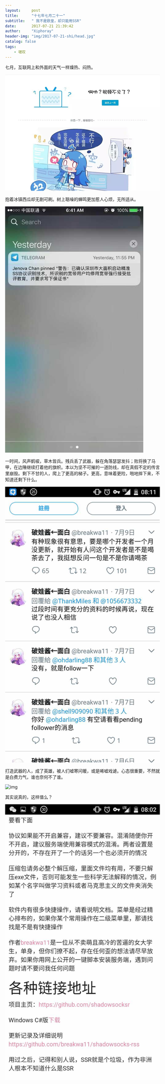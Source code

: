 ```yaml
---
layout:     post
title:      "十七年七月二十一"
subtitle:   " 我不是欧皇，却只能用SSR" 
date:       2017-07-21 21:39:42
author:     "Xiphoray"
header-img: "img/2017-07-21-shi/head.jpg"
catalog: false
tags:     
    - 嗟叹
---
```





七月，互联网上和外面的天气一样燥热、闷热。

![img](/img/2017-07-21-shi/2.jpg)

抱着冰镇西瓜却无剧可刷。树上聒噪的蝉鸣更加惹人心烦，无所适从。

![img](/img/2017-07-21-shi/3.jpg)

一时间，风声鹤唳，草木皆兵。残兵丢了武器，躲在角落瑟瑟发抖；败将换了马甲，在边陲继续打着他的旗帜。本以为坚不可摧的一道防线，却在真假不定的传言里崩毁。剩下不甘的人，爬上了更高的梯子。更高，意味着更险，啪地摔下来，不知道还剩下什么。

![img](/img/2017-07-21-shi/4.jpg)

打造武器的人，成了英雄，被人们嘘寒问暖，或是唏嘘戏谑。心态很重要，不然就是白费力气，谁也奈何不了谁。

![img](/img/2017-07-21-shi/5.jpg)

其实说真的，这样值么？

![img](/img/2017-07-21-shi/6.jpg)

